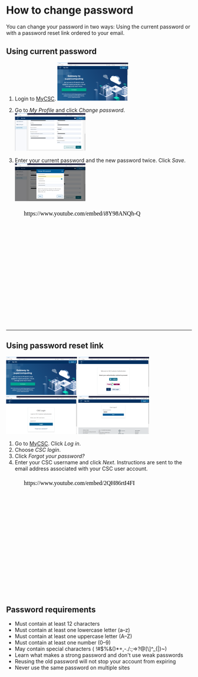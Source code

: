 # How to change password

You can change your password in two ways: Using the current password or with a
password reset link ordered to your email.

## Using current password


1. Login to [MyCSC](http://my.csc.fi).
[![Landing page](images/small/landing-page.png)](images/large/landing-page.png)

2. Go to _My Profile_ and click _Change password_.
[![My profile](images/small/my-profile.png)](images/large/my-profile.png)

3. Enter your current password and the new password twice. Click _Save_.
[![Change password](images/small/change-password.png)](images/large/change-password.png)


<figure class="video_container">
<iframe width="560" height="315" srcdoc="https://www.youtube.com/embed/i8Y98ANQh-Q" frameborder="0" allow="accelerometer; autoplay; encrypted-media; gyroscope; picture-in-picture" allowfullscreen></iframe>
</figure>


*****

## Using password reset link

[![Landing page](images/small/landing-page.png)](images/large/landing-page.png)
[![virtu, Haka or CSC](images/small/virtu-haka-or-csc.png)](images/large/virtu-haka-or-csc.png)
[![CSC login](images/small/csc-login.png)](images/large/csc-login.png)
[![Forgot password](images/small/forgot-password.png)](images/large/forgot-password.png)

1. Go to [MyCSC](http://my.csc.fi). Click _Log in_.
1. Choose _CSC login_.
1. Click _Forgot your password?_
1. Enter your CSC username and click _Next_. Instructions are sent to the email
   address associated with your CSC user account.
   
<figure class="video_container">
<iframe width="560" height="315" srcdoc="https://www.youtube.com/embed/2QH86rtI4FI" frameborder="0" allow="accelerometer; autoplay; encrypted-media; gyroscope; picture-in-picture" allowfullscreen></iframe>
</figure>   

## Password requirements

* Must contain at least 12 characters
* Must contain at least one lowercase letter (a–z)
* Must contain at least one uppercase letter (A–Z)
* Must contain at least one number (0–9)
* May contain special characters ( !#$%&()*+,-./:;=>?@[\\]^_{|}~)
* Learn what makes a strong password and don't use weak passwords
* Reusing the old password will not stop your account from expiring
* Never use the same password on multiple sites



